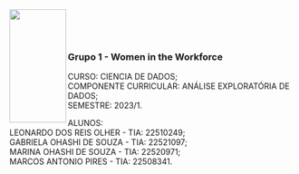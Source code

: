 <img src="https://logodownload.org/wp-content/uploads/2017/09/mackenzie-logo.png" height="200" width="100" align="left">
<br><br><br>

### Grupo 1 - Women in the Workforce

CURSO: CIENCIA DE DADOS;<br>
COMPONENTE CURRICULAR: ANÁLISE EXPLORATÓRIA DE DADOS;<br>
SEMESTRE: 2023/1.

ALUNOS:<br>
LEONARDO DOS REIS OLHER - TIA: 22510249;<br>
GABRIELA OHASHI DE SOUZA - TIA: 22521097;<br>
MARINA OHASHI DE SOUZA - TIA: 22520971;<br>
MARCOS ANTONIO PIRES - TIA: 22508341.<br>
